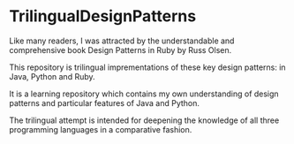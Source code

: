# TrilingualDesignPatterns
Like many readers, I was attracted by the understandable and comprehensive book Design Patterns in Ruby by Russ Olsen.

This repository is trilingual imprementations of these key design patterns: in Java, Python and Ruby. 

It is a learning repository which contains my own understanding of design patterns and particular features of Java and Python.

The trilingual attempt is intended for deepening the knowledge of all three programming languages in a comparative fashion. 
